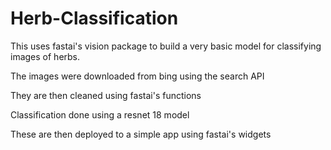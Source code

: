 # Herb-Classification

This uses fastai's vision package to build a very basic model for classifying images of herbs.

The images were downloaded from bing using the search API

They are then cleaned using fastai's functions

Classification done using a resnet 18 model

These are then deployed to a simple app using fastai's widgets
